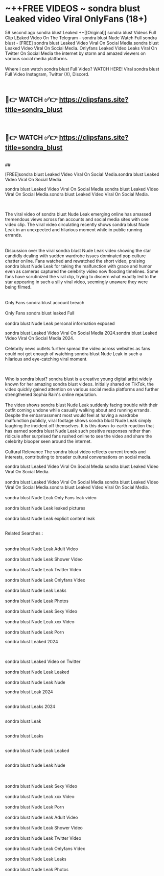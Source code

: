 # ~++FREE VIDEOS ~ sondra blust Leaked video Viral OnlyFans (18+)<br>


59 second ago sondra blust Leaked ++[[Original]] sondra blust Videos Full Clip LEaked Video On The Telegram  - sondra blust Nude  Watch Full sondra blust - [FREE] sondra blust Leaked Video Viral On Social Media.sondra blust Leaked Video Viral On Social Media.   Onlyfans Leaked Video Leaks Viral On Twitter On Social Media the internet by storm and amazed viewers on various social media platforms. <br><br>
Where i can watch sondra blust Full Video? WATCH HERE! Viral sondra blust Full Video Instagram, Twitter (X), Discord. <br>


 <br>

##  🔴👉 WATCH ✅👉  <a href="https://clipsfans.site?title=sondra_blust&ref=git">https://clipsfans.site?title=sondra_blust</a> <br>
  <br>

##  🔴👉 WATCH ✅👉  <a href="https://clipsfans.site?title=sondra_blust&ref=git">https://clipsfans.site?title=sondra_blust</a> <br>
  <br>
  ##



[FREE]sondra blust Leaked Video Viral On Social Media.sondra blust Leaked Video Viral On Social Media. <br>

sondra blust Leaked Video Viral On Social Media.sondra blust Leaked Video Viral On Social Media.sondra blust Leaked Video Viral On Social Media. <br>


  <br>

  <br>
The viral video of sondra blust Nude Leak emerging online has amassed tremendous views across fan accounts and social media sites with one video clip. The viral video circulating recently shows sondra blust Nude Leak in an unexpected and hilarious moment while in public running errands.<br>
<br>


<br>
Discussion over the viral sondra blust Nude Leak video showing the star candidly dealing with sudden wardrobe issues dominated pop culture chatter online. Fans watched and rewatched the short video, praising sondra blust Nude Leak for taking the malfunction with grace and humor even as cameras captured the celebrity video now flooding timelines. Some fans have scrutinized the viral clip, trying to discern what exactly led to the star appearing in such a silly viral video, seemingly unaware they were being filmed.<br>
<br>
<br> 
Only Fans sondra blust account breach<br>
<br>
Only Fans sondra blust leaked Full <br>
<br>
sondra blust Nude Leak personal information exposed<br>

sondra blust Leaked Video Viral On Social Media 2024.sondra blust Leaked Video Viral On Social Media 2024. <br>
<br>
Celebrity news outlets further spread the video across websites as fans could not get enough of watching sondra blust Nude Leak in such a hilarious and eye-catching viral moment.<br>
<br>

<br>
Who is sondra blust? sondra blust is a creative young digital artist widely known for her amazing sondra blust videos. Initially shared on TikTok, the video quickly gained attention on various social media platforms and further strengthened Sophia Rain's online reputation.<br>
<br>
The video shows sondra blust Nude Leak suddenly facing trouble with their outfit coming undone while casually walking about and running errands. Despite the embarrassment most would feel at having a wardrobe malfunction publicly, viral footage shows sondra blust Nude Leak simply laughing the incident off themselves. It is this down-to-earth reaction that has earned sondra blust Nude Leak such positive responses rather than ridicule after surprised fans rushed online to see the video and share the celebrity blooper seen around the internet.<br>
<br>
Cultural Relevance The sondra blust video reflects current trends and interests, contributing to broader cultural conversations on social media.<br>

sondra blust Leaked Video Viral On Social Media.sondra blust Leaked Video Viral On Social Media.<br>
<br>
sondra blust Leaked Video Viral On Social Media.sondra blust Leaked Video Viral On Social Media.sondra blust Leaked Video Viral On Social Media.<br>
<br>
sondra blust Nude Leak Only Fans leak video<br>
<br>
sondra blust Nude Leak leaked pictures<br>
<br>
sondra blust Nude Leak explicit content leak<br>


<br>
Related Searches :<br>
<br>

<br>
sondra blust Nude Leak Adult Video<br>
<br>
sondra blust Nude Leak Shower Video<br>
<br>
sondra blust Nude Leak Twitter Video<br>
<br>
sondra blust Nude Leak Onlyfans Video<br>
<br>
sondra blust Nude Leak Leaks<br>
<br>
sondra blust Nude Leak Photos<br>

<br>
sondra blust Nude Leak Sexy Video<br>
<br>
sondra blust Nude Leak xxx Video<br>
<br>
sondra blust Nude Leak Porn<br>

sondra blust  Leaked 2024 <br> <br>
<br>

sondra blust Leaked Video on Twitter <br>
<br>
sondra blust Nude Leak Leaked<br>
<br>
sondra blust Nude Leak Nude<br>


sondra blust  Leak 2024 <br> <br>



sondra blust  Leaks 2024 <br> <br>



 
sondra blust  Leak<br> <br>



sondra blust  Leaks<br> <br>


sondra blust Nude Leak Leaked<br> <br>

sondra blust Nude Leak Nude<br> <br>
<br> <br>
sondra blust Nude Leak Sexy Video
<br> <br>
sondra blust Nude Leak xxx Video
<br> <br>
sondra blust Nude Leak Porn
<br> <br>
sondra blust Nude Leak Adult Video
<br> <br>
sondra blust Nude Leak Shower Video
<br> <br>
sondra blust Nude Leak Twitter Video
<br> <br>
sondra blust Nude Leak Onlyfans Video
<br> <br>
sondra blust Nude Leak Leaks
<br> <br>
sondra blust Nude Leak Photos






</p>




 



</p>










